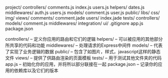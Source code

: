 project/
  controllers/
    comments.js
    index.js
    users.js
  helpers/
    dates.js
  middlewares/
    auth.js
    users.js
  models/
    comment.js
    user.js
  public/
    libs/
    css/
    img/
  views/
    comments/
      comment.jade
    users/
    index.jade
  tests/
    controllers/
    models/
      comment.js
    middlewares/
    integration/
    ui/
  .gitignore
  app.js
  package.json


controllers/ – 定义你应用的路由和它们的逻辑
helpers/ – 可以被应用的其他部分所共享的代码和功能
middlewares/ – 处理请求的Express中间件
models/ – 代表了实现了业务逻辑的数据
public/ – 包含了如图片，样式，javascript这样的静态文件
views/ – 提供了供路由渲染的页面模板
tests/ – 用于测试其他文件夹的代码
app.js – 初始化你的应用，并将所以部分联接在一起
package.json – 记录你的应用的依赖库以及它们的版本